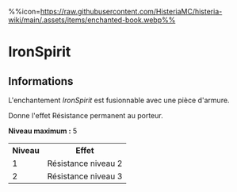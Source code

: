 %%icon=https://raw.githubusercontent.com/HisteriaMC/histeria-wiki/main/.assets/items/enchanted-book.webp%%
# IronSpirit

## Informations 
L'enchantement *IronSpirit* est fusionnable avec une pièce d'armure.

Donne l'effet Résistance permanent au porteur.
 
**Niveau maximum :** 5

<table>
  <tr>
    <th>Niveau</th>
    <th>Effet</th>
  </tr>
  <tr>
    <td>1</td>
    <td>Résistance niveau 2</td>
  </tr>
  <tr>
    <td>2</td>
    <td>Résistance niveau 3</td>
  </tr>

</table>
